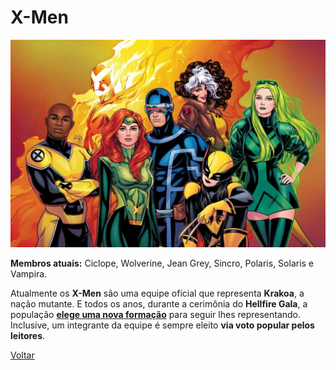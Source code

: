 # X-Men

![X-men](/Images/todas-equipes-marvel-250422-1-1024x674.jpg "X-men")


**Membros atuais:**  Ciclope, Wolverine, Jean Grey, Sincro, Polaris, Solaris e Vampira.

Atualmente os  **X-Men**  são uma equipe oficial que representa  **Krakoa**, a nação mutante. E todos os anos, durante a cerimônia do  **Hellfire Gala**, a população  **[elege uma nova formação](https://jamesons.com.br/vote-agora-marvel-abre-votacao-popular-para-os-fas-elegerem-novo-integrante-dos-x-men/)**  para seguir lhes representando. Inclusive, um integrante da equipe é sempre eleito  **via voto popular pelos leitores**.

[Voltar](https://github.com/leonardovenan/git-heroes/blob/main/README.md)
